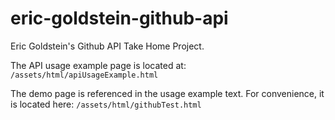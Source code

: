 # eric-goldstein-github-api
Eric Goldstein's Github API Take Home Project.

The API usage example page is located at: `/assets/html/apiUsageExample.html`

The demo page is referenced in the usage example text. For convenience, it is located here: `/assets/html/githubTest.html`
